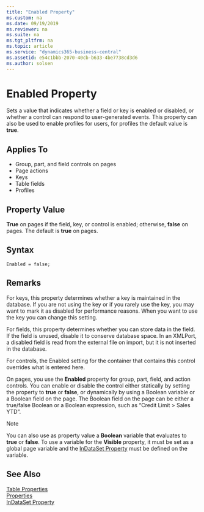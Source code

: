 ```yaml
---
title: "Enabled Property"
ms.custom: na
ms.date: 09/19/2019
ms.reviewer: na
ms.suite: na
ms.tgt_pltfrm: na
ms.topic: article
ms.service: "dynamics365-business-central"
ms.assetid: e54c1bbb-2070-40cb-b633-4be7738cd3d6
ms.author: solsen
---
```


# Enabled Property
Sets a value that indicates whether a field or key is enabled or disabled, or whether a control can respond to user-generated events. This property can also be used to enable profiles for users, for profiles the default value is **true**.

## Applies To  

- Group, part, and field controls on pages  
- Page actions  
- Keys  
- Table fields  
- Profiles

## Property Value  
 **True** on pages if the field, key, or control is enabled; otherwise, **false** on pages. The default is **true** on pages.  

## Syntax
```
Enabled = false;
```

## Remarks  
 For keys, this property determines whether a key is maintained in the database. If you are not using the key or if you rarely use the key, you may want to mark it as disabled for performance reasons. When you want to use the key you can change this setting.  

 For fields, this property determines whether you can store data in the field. If the field is unused, disable it to conserve database space. In an XMLPort, a disabled field is read from the external file on import, but it is not inserted in the database.  

 For controls, the Enabled setting for the container that contains this control overrides what is entered here.  

 On pages, you use the **Enabled** property for group, part, field, and action controls. You can enable or disable the control either statically by setting the property to **true** or **false**, or dynamically by using a Boolean variable or a Boolean field on the page. The Boolean field on the page can be either a true/false Boolean or a Boolean expression, such as “Credit Limit > Sales YTD”.  

> [!NOTE]  
>  You can also use as property value a **Boolean** variable that evaluates to **true** or **false**. To use a variable for the **Visible** property, it must be set as a global page variable and the [InDataSet Property](devenv-indataset-property.md) must be defined on the variable.   


## See Also  
[Table Properties](devenv-table-properties.md)  
[Properties](devenv-properties.md)  
[InDataSet Property](devenv-indataset-property.md)

